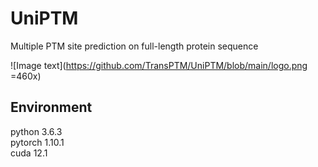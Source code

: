# UniPTM

Multiple PTM site prediction on full-length protein sequence   

![Image text](https://github.com/TransPTM/UniPTM/blob/main/logo.png =460x)

## Environment
python 3.6.3  
pytorch 1.10.1  
cuda 12.1
